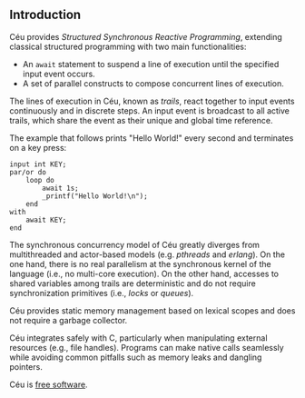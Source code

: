 ## Introduction

Céu provides *Structured Synchronous Reactive Programming*, extending classical
structured programming with two main functionalities:

- An `await` statement to suspend a line of execution until the specified input
  event occurs.
- A set of parallel constructs to compose concurrent lines of execution.

The lines of execution in Céu, known as *trails*, react together to input
events continuously and in discrete steps.
An input event is broadcast to all active trails, which share the event as
their unique and global time reference.

The example that follows prints "Hello World!" every second and terminates on a
key press:

```ceu
input int KEY;
par/or do
    loop do
        await 1s;
        _printf("Hello World!\n");
    end
with
    await KEY;
end
```

The synchronous concurrency model of Céu greatly diverges from multithreaded
and actor-based models (e.g. *pthreads* and *erlang*).
On the one hand, there is no real parallelism at the synchronous kernel of the
language (i.e., no multi-core execution).
On the other hand, accesses to shared variables among trails are deterministic
and do not require synchronization primitives (i.e., *locks* or
*queues*).

Céu provides static memory management based on lexical scopes and does not
require a garbage collector.

Céu integrates safely with C, particularly when manipulating external resources
(e.g., file handles).
Programs can make native calls seamlessly while avoiding common pitfalls such
as memory leaks and dangling pointers.

Céu is [free software](#TODO).
